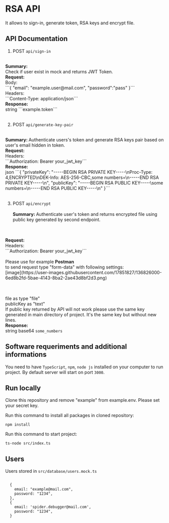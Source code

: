   

# RSA API

  

It allows to sign-in, generate token, RSA keys and encrypt file.

  

## API Documentation

  
1) POST `api/sign-in` <br>
<br>
<strong>Summary: </strong> <br> Check if user exist in mock and returns JWT Token.
<br>
<strong>Request: </strong> <br>
 Body: <br>
```{ "email": "example.user@mail.com", "password":"pass" }``` <br>
Headers:  <br>
```Content-Type: application/json``` <br>
<strong> Response: </strong> <br>
string ```example.token```<br> <br>


2) POST `api/generate-key-pair` <br>
<br>
<strong>Summary: </strong> Authenticate users's token and generate RSA keys pair based on user's email hidden in token.
   <br><strong>Request: </strong> <br>
   Headers:  <br>
   ```Authorization: Bearer your_jwt_key``` <br>
   <strong> Response: </strong> <br>
   json ```{
   "privateKey": "-----BEGIN RSA PRIVATE KEY-----\nProc-Type: 4,ENCRYPTED\nDEK-Info: AES-256-CBC,some numbers=\n-----END RSA PRIVATE KEY-----\n",
   "publicKey": "-----BEGIN RSA PUBLIC KEY-----\some numbers=\n-----END RSA PUBLIC KEY-----\n"
   }```<br> <br>
 
3) POST `api/encrypt` <br>
   <br>
<strong>Summary: </strong> Authenticate user's token and returns encrypted file using public key generated by second endpoint.
  <br>
 <br><strong>Request: </strong> <br>
      Headers:  <br>
      ```Authorization: Bearer your_jwt_key``` <br>
<br> Please use for example <strong>Postman</strong> <br> to send request type "form-data" with following settings: <br>
[image](https://user-images.githubusercontent.com/17851827/136826000-6ed8b2fd-5bae-4143-8ba2-2ae43d8bf2d3.png)

<br><br>
file as type "file"<br>
publicKey as "text"<br>
If public key returned by API will not work please use the same key generated in main directory of project. It's the same key but without new lines. <br>
      <strong> Response: </strong> <br>
      string base64 ```some_numbers```

## Software requeriments and additional informations

  

You need to have `TypeScript`, `npm`, `node js` installed on your computer to run project. By default server will start on port `3000`.

  

## Run locally

  

Clone this repository and remove "example" from example.env. Please set your secret key.

  

Run this command to install all packages in cloned repository:

```
npm install
```

Run this command to start project: 
```
ts-node src/index.ts
```


## Users

  

Users stored in `src/database/users.mock.ts`


```

  {
    email: "example@mail.com",
    password: "1234",
  },
  {
    email: 'spider.debugger@mail.com',
    password: "1234",
  }

```

